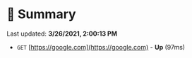 # 📖 Summary
Last updated: **3/26/2021, 2:00:13 PM**

- `GET` [https://google.com](https://google.com) - **Up** (97ms)
